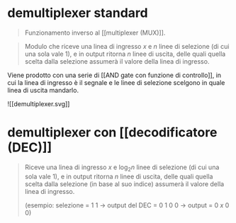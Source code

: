 # demultiplexer standard

> Funzionamento inverso al [[multiplexer (MUX)]].

> Modulo che riceve una linea di ingresso $x$ e $n$ linee di selezione (di cui una sola vale 1), e in output ritorna $n$ linee di uscita, delle quali quella scelta dalla selezione assumerà il valore della linea di ingresso.

Viene prodotto con una serie di [[AND gate con funzione di controllo]], in cui la linea di ingresso è il segnale e le linee di selezione scelgono in quale linea di uscita mandarlo.

![[demultiplexer.svg]]
# demultiplexer con [[decodificatore (DEC)]]

> Riceve una linea di ingresso $x$ e $\log_{2}{n}$ linee di selezione (di cui una sola vale 1), e in output ritorna $n$ linee di uscita, delle quali quella scelta dalla selezione (in base al suo indice) assumerà il valore della linea di ingresso.
> 
> (esempio: selezione = 1 1 -> output del DEC = 0 1 0 0 -> output =  0 $x$ 0 0)
